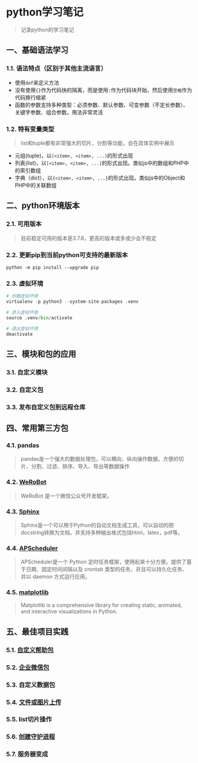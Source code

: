 # python学习笔记
> 记录python的学习笔记

## 一、基础语法学习

### 1.1. 语法特点（区别于其他主流语言）

- 使用`def`来定义方法
- 没有使用`{}`作为代码快的隔离，而是使用`:`作为代码块开始，然后使用`空格`作为代码换行缩紧
- 函数的参数支持多种类型：必须参数、默认参数、可变参数（不定长参数）、关键字参数、组合参数。用法非常灵活

### 1.2. 特有变量类型
> list和tuple都有非常强大的切片，分割等功能，会在具体实例中展示

- 元组(tuple)，以`(<item>, <item>, ...)`的形式出现
- 列表(list)，以`[<item>, <item>, ...]`的形式出现。类似js中的数组和PHP中的索引数组
- 字典（dict），以`{<item>, <item>, ...}`的形式出现。类似js中的Object和PHP中的关联数组

## 二、python环境版本

### 2.1. 可用版本
> 目前稳定可用的版本是3.7.8，更高的版本或多或少会不稳定

### 2.2. 更新pip到当前python可支持的最新版本
```shell
python -m pip install --upgrade pip
```
### 2.3. 虚拟环境
```python
# 创建虚拟环境
virtualenv -p python3 --system-site-packages .venv

# 进入虚拟环境
source .venv/bin/activate

# 退出虚拟环境
deactivate
```

## 三、模块和包的应用

### 3.1. 自定义模块

### 3.2. 自定义包

### 3.3. 发布自定义包到远程仓库

## 四、常用第三方包

### 4.1. pandas
> pandas是一个强大的数据处理包，可以横向、纵向操作数据。方便的切片、分割、过滤、排序、导入、导出等数据操作

### 4.2. [WeRoBot](werobot/index.html)
> WeRoBot 是一个微信公众号开发框架。

### 4.3. [Sphinx](sphinx/index.md)
> Sphinx是一个可以用于Python的自动文档生成工具，可以自动的把docstring转换为文档，并支持多种输出格式包括html，latex，pdf等。

### 4.4. [APScheduler](scheduler/APScheduler.md)
> APScheduler是一个 Python 定时任务框架，使用起来十分方便。提供了基于日期、固定时间间隔以及 crontab 类型的任务，并且可以持久化任务、并以 daemon 方式运行应用。

### 4.5. [matplotlib](matplotlib/index.md)
> Matplotlib is a comprehensive library for creating static, animated, and interactive visualizations in Python.

## 五、最佳项目实践

### 5.1. [自定义帮助包](pages/helper.md)

### 5.2. [企业微信包](pages/wework.md)

### 5.3. 自定义数据包

### 5.4. [文件或图片上传](pages/upload.md)

### 5.5. list切片操作

### 5.6. [创建守护进程](fork_service/index.md)

### 5.7. 服务器变成